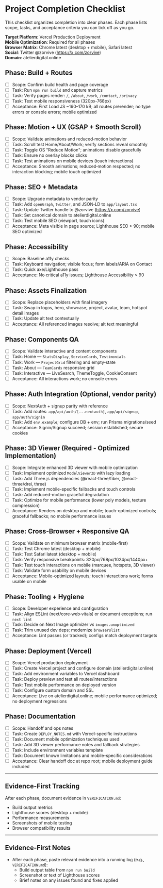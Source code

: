 # Project Completion Checklist

This checklist organizes completion into clear phases. Each phase lists scope, tasks, and acceptance criteria you can tick off as you go.

**Target Platform**: Vercel Production Deployment  
**Mobile Optimization**: Required for all phases  
**Browser Matrix**: Chrome latest (desktop + mobile), Safari latest  
**Social**: Twitter @zorvive (https://x.com/zorvive)  
**Domain**: atelierdigital.online  

## Phase: Build + Routes
- [ ] Scope: Confirm build health and page coverage
- [ ] Task: Run `npm run build` and capture metrics
- [ ] Task: Verify pages render: `/`, `/about`, `/work`, `/contact`, `/privacy`
- [ ] Task: Test mobile responsiveness (320px-768px)
- [ ] Acceptance: First Load JS ~160–170 kB; all routes prerender; no type errors or console errors; mobile optimized

## Phase: Motion + UX (GSAP + Smooth Scroll)
- [ ] Scope: Validate animations and reduced‑motion behavior
- [ ] Task: Scroll test Home/About/Work; verify sections reveal smoothly
- [ ] Task: Toggle OS "Reduce Motion"; animations disable gracefully
- [ ] Task: Ensure no overlay blocks clicks
- [ ] Task: Test animations on mobile devices (touch interactions)
- [ ] Acceptance: Smooth animations; reduced‑motion respected; no interaction blocking; mobile touch optimized

## Phase: SEO + Metadata
- [ ] Scope: Upgrade metadata to vendor parity
- [ ] Task: Add `openGraph`, `twitter`, and JSON‑LD to `app/layout.tsx`
- [ ] Task: Update Twitter handle to @zorvive (https://x.com/zorvive)
- [ ] Task: Set canonical domain to atelierdigital.online
- [ ] Task: Test mobile SEO (viewport, touch icons)
- [ ] Acceptance: Meta visible in page source; Lighthouse SEO > 90; mobile SEO optimized

## Phase: Accessibility
- [ ] Scope: Baseline a11y checks
- [ ] Task: Keyboard navigation; visible focus; form labels/ARIA on Contact
- [ ] Task: Quick axe/Lighthouse pass
- [ ] Acceptance: No critical a11y issues; Lighthouse Accessibility > 90

## Phase: Assets Finalization
- [ ] Scope: Replace placeholders with final imagery
- [ ] Task: Swap in logos, hero, showcase, project, avatar, team, hotspot detail images
- [ ] Task: Update alt text contextually
- [ ] Acceptance: All referenced images resolve; alt text meaningful

## Phase: Components QA
- [ ] Scope: Validate interactive and content components
- [ ] Task: Home — `StatsDisplay`, `ServiceCards`, `Testimonials`
- [ ] Task: Work — `ProjectGrid` filtering and empty‑state
- [ ] Task: About — `TeamCards` responsive grid
- [ ] Task: Interactive — LiveSearch, ThemeToggle, CookieConsent
- [ ] Acceptance: All interactions work; no console errors

## Phase: Auth Integration (Optional, vendor parity)
- [ ] Scope: NextAuth + signup parity with reference
- [ ] Task: Add routes: `app/api/auth/[...nextauth]`, `app/api/signup`, `app/auth/signin`
- [ ] Task: Add `env.example`; configure DB + env; run Prisma migrations/seed
- [ ] Acceptance: Signin/Signup succeed; session established; secure cookies

## Phase: 3D Viewer (Required - Optimized Implementation)
- [ ] Scope: Integrate enhanced 3D viewer with mobile optimization
- [ ] Task: Implement optimized `ModelViewer3D` with lazy loading
- [ ] Task: Add Three.js dependencies (@react-three/fiber, @react-three/drei, three)
- [ ] Task: Implement mobile-specific fallbacks and touch controls
- [ ] Task: Add reduced-motion graceful degradation
- [ ] Task: Optimize for mobile performance (lower poly models, texture compression)
- [ ] Acceptance: Renders on desktop and mobile; touch-optimized controls; graceful fallbacks; no mobile performance issues

## Phase: Cross‑Browser + Responsive QA
- [ ] Scope: Validate on minimum browser matrix (mobile-first)
- [ ] Task: Test Chrome latest (desktop + mobile)
- [ ] Task: Test Safari latest (desktop + mobile)
- [ ] Task: Verify responsive breakpoints: 320px/768px/1024px/1440px+
- [ ] Task: Test touch interactions on mobile (marquee, hotspots, 3D viewer)
- [ ] Task: Validate form usability on mobile devices
- [ ] Acceptance: Mobile-optimized layouts; touch interactions work; forms usable on mobile

## Phase: Tooling + Hygiene
- [ ] Scope: Developer experience and configuration
- [ ] Task: Align ESLint (next/core‑web‑vitals) or document exceptions; run `next lint`
- [ ] Task: Decide on Next Image optimizer vs `images.unoptimized`
- [ ] Task: Trim unused dev deps; modernize `browserslist`
- [ ] Acceptance: Lint passes (or tracked); configs match deployment targets

## Phase: Deployment (Vercel)
- [ ] Scope: Vercel production deployment
- [ ] Task: Create Vercel project and configure domain (atelierdigital.online)
- [ ] Task: Add environment variables to Vercel dashboard
- [ ] Task: Deploy preview and test all routes/interactions
- [ ] Task: Test mobile performance on deployed version
- [ ] Task: Configure custom domain and SSL
- [ ] Acceptance: Live on atelierdigital.online; mobile performance optimized; no deployment regressions

## Phase: Documentation
- [ ] Scope: Handoff and ops notes
- [ ] Task: Create `DEPLOY_NOTES.md` with Vercel-specific instructions
- [ ] Task: Document mobile optimization techniques used
- [ ] Task: Add 3D viewer performance notes and fallback strategies
- [ ] Task: Include environment variables template
- [ ] Task: Document known limitations and mobile-specific considerations
- [ ] Acceptance: Clear handoff doc at repo root; mobile deployment guide included

---

## Evidence-First Tracking

After each phase, document evidence in `VERIFICATION.md`:
- Build output metrics
- Lighthouse scores (desktop + mobile)
- Performance measurements
- Screenshots of mobile testing
- Browser compatibility results

---

## Evidence‑First Notes
- After each phase, paste relevant evidence into a running log (e.g., `VERIFICATION.md`):
  - Build output table from `npm run build`
  - Screenshot or text of Lighthouse scores
  - Brief notes on any issues found and fixes applied


